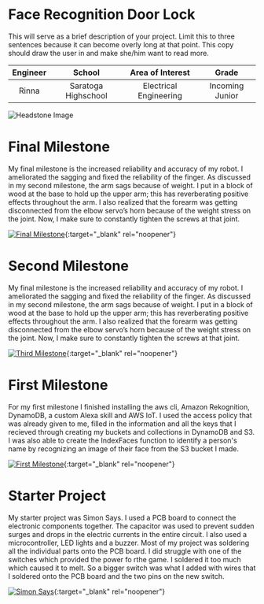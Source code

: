 # Face Recognition Door Lock
This will serve as a brief description of your project. Limit this to three sentences because it can become overly long at that point. This copy should draw the user in and make she/him want to read more.

| **Engineer** | **School** | **Area of Interest** | **Grade** |
|:--:|:--:|:--:|:--:|
| Rinna | Saratoga Highschool | Electrical Engineering | Incoming Junior

![Headstone Image](https://lh3.googleusercontent.com/pw/AM-JKLVKAECN_3DiveM7UxAq9YVBA7TNBcWCmp6Y3G0RPmSqAcabCVhz1ryDmks6LnsJeeRRJIZYOjhwbLk3MbcUxf9GzUPljLSCGIfN-bEYzp5nUxiqbh07Gq6ab1h65BlFhqYQXffJOmO3jwAv2m_o76Vg=w1580-h1578-no?authuser=0)
  
# Final Milestone
My final milestone is the increased reliability and accuracy of my robot. I ameliorated the sagging and fixed the reliability of the finger. As discussed in my second milestone, the arm sags because of weight. I put in a block of wood at the base to hold up the upper arm; this has reverberating positive effects throughout the arm. I also realized that the forearm was getting disconnected from the elbow servo’s horn because of the weight stress on the joint. Now, I make sure to constantly tighten the screws at that joint. 

[![Final Milestone](https://res.cloudinary.com/marcomontalbano/image/upload/v1612573869/video_to_markdown/images/youtube--F7M7imOVGug-c05b58ac6eb4c4700831b2b3070cd403.jpg )](https://www.youtube.com/watch?v=F7M7imOVGug&feature=emb_logo "Final Milestone"){:target="_blank" rel="noopener"}

# Second Milestone
My final milestone is the increased reliability and accuracy of my robot. I ameliorated the sagging and fixed the reliability of the finger. As discussed in my second milestone, the arm sags because of weight. I put in a block of wood at the base to hold up the upper arm; this has reverberating positive effects throughout the arm. I also realized that the forearm was getting disconnected from the elbow servo’s horn because of the weight stress on the joint. Now, I make sure to constantly tighten the screws at that joint.

[![Third Milestone](https://res.cloudinary.com/marcomontalbano/image/upload/v1612574014/video_to_markdown/images/youtube--y3VAmNlER5Y-c05b58ac6eb4c4700831b2b3070cd403.jpg)](https://www.youtube.com/watch?v=y3VAmNlER5Y&feature=emb_logo "Second Milestone"){:target="_blank" rel="noopener"}
# First Milestone
  

For my first milestone I finished installing the aws cli, Amazon Rekognition, DynamoDB, a custom Alexa skill and AWS IoT. I used the access policy that was already given to me, filled in the information and all the keys that I recieved through creating my buckets and collections in DynamoDB and S3. I was also able to create the  IndexFaces function to identify a person's name by recognizing an image of their face from the S3 bucket I made.  

[![First Milestone](https://i3.ytimg.com/vi/a1zkuvdJXiQ/maxresdefault.jpg)](https://youtu.be/a1zkuvdJXiQ){:target="_blank" rel="noopener"}

# Starter Project
  

My starter project was Simon Says. I used a PCB board to connect the electronic components together. The capacitor was used to prevent sudden surges and drops in the electric currents in the entire circuit. I also used a microcontroller, LED lights and a buzzer. Most of my project was soldering all the individual parts onto the PCB board. I did struggle with one of the switches which provided the power fo rthe game. I soldered it too much which caused it to melt. So a bigger switch was what I added with wires that I soldered onto the PCB board and the two pins on the new switch.

[![Simon Says](https://i3.ytimg.com/vi/dqCrVJVqJUo/maxresdefault.jpg)](https://youtu.be/dqCrVJVqJUo){:target="_blank" rel="noopener"}
